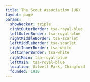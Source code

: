 ```yaml
---
title: The Scout Association (UK)
layout: page
params:
  showNecker: triple
  rightOuterBorder: tsa-royal-blue
  leftOuterBorder: tsa-royal-blue
  rightMiddleBorder: tsa-scarlet
  leftMiddleBorder: tsa-scarlet
  rightInnerBorder: tsa-white
  leftInnerBorder: tsa-white
  rightMain: tsa-royal-blue
  leftMain: tsa-royal-blue
  location: Gilwell Park, Chingford
  founded: 1910
---
```


